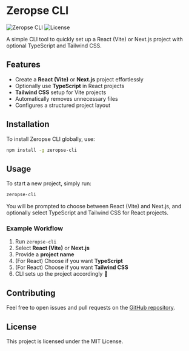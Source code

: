 # Zeropse CLI

![Zeropse CLI](https://img.shields.io/npm/v/zeropse-cli?style=flat-square)
![License](https://img.shields.io/npm/l/zeropse-cli?style=flat-square)

A simple CLI tool to quickly set up a React (Vite) or Next.js project with optional TypeScript and Tailwind CSS.

## Features

- Create a **React (Vite)** or **Next.js** project effortlessly
- Optionally use **TypeScript** in React projects
- **Tailwind CSS** setup for Vite projects
- Automatically removes unnecessary files
- Configures a structured project layout

## Installation

To install Zeropse CLI globally, use:

```sh
npm install -g zeropse-cli
```

## Usage

To start a new project, simply run:

```sh
zeropse-cli
```

You will be prompted to choose between React (Vite) and Next.js, and optionally select TypeScript and Tailwind CSS for React projects.

### Example Workflow

1. Run `zeropse-cli`
2. Select **React (Vite)** or **Next.js**
3. Provide a **project name**
4. (For React) Choose if you want **TypeScript**
5. (For React) Choose if you want **Tailwind CSS**
6. CLI sets up the project accordingly 🎉

## Contributing

Feel free to open issues and pull requests on the [GitHub repository](https://github.com/your-repo/zeropse-cli).

## License

This project is licensed under the MIT License.
